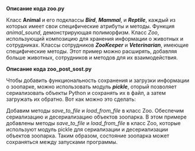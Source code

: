 **Описание кода zoo.py**

Класс **Animal** и его подклассы **_Bird_**, **_Mammal_**, и **_Reptile_**, каждый из 
которых имеет свои специфические атрибуты и методы.
Функция _animal_sound_, демонстрирующая полиморфизм.
Класс _Zoo_, использующий композицию для хранения информации о 
животных и сотрудниках.
Классы сотрудников **_ZooKeeper_** и **_Veterinarian_**, имеющие специфические 
методы.
Этот пример можно расширять, добавляя больше животных, 
сотрудников и методов для их взаимодействия.

**Описание кода zoo_post_sost.py**

Чтобы добавить функциональность сохранения и загрузки 
информации о зоопарке, можно использовать модуль **_pickle_**, 
оторый позволяет сериализовать объекты Python и сохранять 
их в файл, а затем загружать их обратно. Вот как можно это сделать:

Добавим методы _save_to_file_ и _load_from_file_ в класс Zoo.
Обеспечим сериализацию и десериализацию объектов зоопарка.
В этом примере добавлены методы _save_to_file_ и _load_from_file_ 
в класс Zoo, которые используют модуль pickle для сериализации 
и десериализации объектов зоопарка. Таким образом, состояние 
зоопарка может сохраняться между запусками программы.